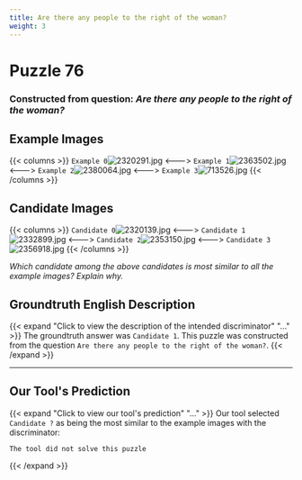 ```yaml
---
title: Are there any people to the right of the woman?
weight: 3
---
```


# Puzzle 76
### Constructed from question: _Are there any people to the right of the woman?_


## Example Images
{{< columns >}}
`Example 0`![2320291.jpg](/gqa_images/2320291.jpg)
<--->
`Example 1`![2363502.jpg](/gqa_images/2363502.jpg)
<--->
`Example 2`![2380064.jpg](/gqa_images/2380064.jpg)
<--->
`Example 3`![713526.jpg](/gqa_images/713526.jpg)
{{< /columns >}}

## Candidate Images
{{< columns >}}
`Candidate 0`![2320139.jpg](/gqa_images/2320139.jpg)
<--->
`Candidate 1`![2332899.jpg](/gqa_images/2332899.jpg)
<--->
`Candidate 2`![2353150.jpg](/gqa_images/2353150.jpg)
<--->
`Candidate 3`![2356918.jpg](/gqa_images/2356918.jpg)
{{< /columns >}}

*Which candidate among the above candidates is most similar to all the example images? Explain why.*

## Groundtruth English Description

{{< expand "Click to view the description of the intended discriminator" "..." >}}
The groundtruth answer was `Candidate 1`. This puzzle was constructed from the question `Are there any people to the right of the woman?`.
{{< /expand >}}

---

## Our Tool's Prediction

{{< expand "Click to view our tool's prediction" "..." >}}
Our tool selected `Candidate ?` as being the most similar to the example images with the discriminator:
```plaintext
The tool did not solve this puzzle
```
{{< /expand >}}
